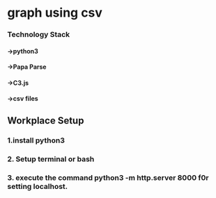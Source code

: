 # graph using csv
### Technology Stack
#### ->python3
#### ->Papa Parse
#### ->C3.js
#### ->csv files

## Workplace Setup
### 1.install python3
### 2. Setup terminal or bash
### 3. execute the command python3 -m http.server 8000 f0r setting localhost.

